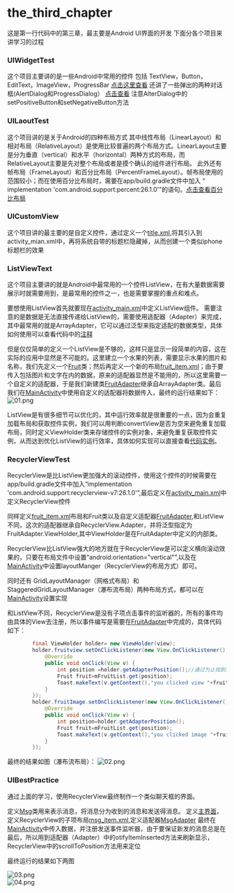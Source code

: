 # the_third_chapter
这是第一行代码中的第三章，最主要是Android UI界面的开发
下面分各个项目来讲学习的过程
### UIWidgetTest
这个项目主要讲的是一些Android中常用的控件
包括 TextView，Button，EditText，ImageView，ProgressBar
[点击这里查看](/UIWidgetTest/app/src/main/res/layout/activity_main.xml)
还讲了一些弹出的两种对话框(AlertDialog和ProgressDialog）
[点击查看](/UIWidgetTest/app/src/main/java/lyp/com/uiwidgettest/MainActivity.java)
注意AlterDialog中的setPositiveButton和setNegativeButton方法
### UILaoutTest
这个项目讲的是关于Android的四种布局方式
其中线性布局（LinearLayout）和相对布局（RelativeLayout）是使用比较普遍的两个布局方式。LinearLayout主要是分为垂直（vertical）和水平（horizontal）两种方式的布局，而RelativeLayout主要是先对整个布局或者是摸个确认的组件进行布局。
此外还有帧布局（FrameLayout）和百分比布局（PercentFrameLayout）。帧布局使用的范围较小；而在使用百分比布局时，需要在app/build.gradle文件中加入
“ implementation 'com.android.support:percent:26.1.0'”的语句。[点击查看百分比布局](/UILayoutTest/app/src/main/res/layout/activity_main.xml)
### UICustomView
这个项目讲的最主要的是自定义控件，通过定义一个[title.xml](/UICustomViews/app/src/main/res/layout/title.xml),将其引入到activity_mian.xml中，再将系统自带的标题栏隐藏掉，从而创建一个类似iphone标题栏的效果
### ListViewText
这个项目主要讲的就是Android中最常用的一个控件ListView，在有大量数据需要展示时就需要用到，是最常用的控件之一，也是需要掌握的重点和难点。

要想使用ListView首先就要现在[activity_main.xml](/ListViewTest/app/src/main/res/layout/activity_main.xml)中定义ListView组件。
 需要注意的是数据是无法直接传递给ListView的，需要使用适配器（Adapter）来完成，其中最常用的就是ArrayAdapter，它可以通过泛型来指定适配的数据类型，具体如何使用可以查看代码中的[注释](/ListViewTest/app/src/main/java/lyp/com/listviewtest/MainActivity.java)

但是仅仅简单的定义一个ListView是不够的，这样只是显示一段简单的内容，这在实际的应用中显然是不可能的。这里建立一个水果的列表，需要显示水果的图片和名称，我们先定义一个[Fruit](/ListViewTest/app/src/main/java/lyp/com/listviewtest/Fruit.java)类；然后再定义一个新的布局[fruit_item.xml](/ListViewTest/app/src/main/res/layout/fruit_item.xml)；由于要传入包括图片和文字在内的数据，原来的适配器显然是不能用的，所以这里需要一个自定义的适配器，于是我们新建类[FruitAdapter](/ListViewTest/app/src/main/java/lyp/com/listviewtest/FruitAdapter.java)继承自ArrayAdapter类。最后我们在[MainActivity](/ListViewTest/app/src/main/java/lyp/com/listviewtest/MainActivity.java)中使用自定义的适配器将数据传入，最终的运行结果如下：
![01.png](/img/ListViewTest.png "01")

ListView是有很多细节可以优化的，其中运行效率就是很重要的一点，因为会重复加载布局和获取控件实例，我们可以用判断convertView是否为空来避免重复加载布局，同时定义ViewHolder类来存储控件的实例对象，来避免重复获取控件实例，从而达到优化ListView的运行效率，具体如何实现可以直接查看[代码实例](/ListViewTest/app/src/main/java/lyp/com/listviewtest/FruitAdapter.java)。
### RecyclerViewTest
RecyclerView是比ListView更加强大的滚动控件，使用这个控件的时候需要在app/build.gradle文件中加入“implementation 'com.android.support:recyclerview-v7:26.1.0'”,最后定义在[activity_main.xml](/RecyclerViewTest/app/src/main/res/layout/activity_main.xml)中定义RecyclerView控件

同样定义[fruit_item.xml](/RecyclerViewTest/app/src/main/res/layout/fruit_item.xml)布局和Fruit类以及自定义适配器[FruitAdapter](/RecyclerViewTest/app/src/main/java/lyp/com/recyclerviewtest/FruitAdapter.java),和ListView不同，这次的适配器继承自RecyclerView.Adapter，并将泛型指定为FruitAdapter.ViewHolder,其中ViewHolder是在FruitAdapter中定义的内部类。

RecyclerView比ListView强大的地方就在于RecyclerView是可以定义横向滚动效果的，只要在布局文件中设置“android:orientation="vertical"”,以及在[MainActivity](/RecyclerViewTest/app/src/main/java/lyp/com/recyclerviewtest/MainActivity.java)中设置layoutManger（RecyclerView的布局方式）即可。

同时还有 GridLayoutManager（网格式布局）和 StaggeredGridLayoutManager（瀑布流布局）两种布局方式，都可以在[MainActivity](/RecyclerViewTest/app/src/main/java/lyp/com/recyclerviewtest/MainActivity.java)设置实现

和ListView不同，RecyclerView是没有子项点击事件的监听器的，所有的事件均由具体的View去注册，所以事件编写是需要在[FruitAdapter](/RecyclerViewTest/app/src/main/java/lyp/com/recyclerviewtest/FruitAdapter.java)中完成的，具体代码如下：
```Java
        final ViewHolder holder= new ViewHolder(view);
        holder.fruitview.setOnClickListener(new View.OnClickListener() {
            @Override
            public void onClick(View v) {
                int position =holder.getAdapterPosition();//通过为止找到相应的实例
                Fruit fruit=mFruitList.get(position);
                Toast.makeText(v.getContext(),"you clicked view "+fruit.getName(),Toast.LENGTH_SHORT).show();
            }
        });
        holder.fruitImage.setOnClickListener(new View.OnClickListener() {
            @Override
            public void onClick(View v) {
                int position=holder.getAdapterPosition();
                Fruit fruit=mFruitList.get(position);
                Toast.makeText(v.getContext(),"you clicked image "+fruit.getName(),Toast.LENGTH_SHORT).show();
            }
        });
```
最终的结果如图（瀑布流布局）：
![02.png](/img/RecyclerView.png "02")

### UIBestPractice
通过上面的学习，使用RecyclerView最终制作一个类似聊天框的界面。

定义[Msg](/UIBestPractice/app/src/main/java/lyp/com/uibestpractice/Msg.java)类用来表示消息，将消息分为收到的消息和发送得消息。
定义[主界面](/UIBestPractice/app/src/main/res/layout/activity_main.xml)，定义RecyclerView的子项布局[msg_item.xml](/UIBestPractice/app/src/main/res/layout/msg_item.xml),定义适配器[MsgAdapter](/UIBestPractice/app/src/main/java/lyp/com/uibestpractice/MsgAdapter.java)
最终在[MainActivity](/UIBestPractice/app/src/main/java/lyp/com/uibestpractice/MainActivity.java)中传入数据，并注册发送事件监听器，由于要保证新发的消息总是在最后，所以用到适配器（Adapter）中的otifyItemInserted方法来刷新显示，RecyclerView中的scrollToPosition方法用来定位

最终运行的结果如下两图

![03.png](/img/UIBestPractice_1.png "03")  
![04.png](/img/UIBestPractice_2.png "04") 
